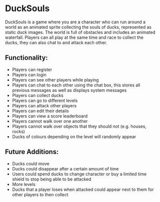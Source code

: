 # DuckSouls

DuckSouls is a game where you are a character who can run around a world as an animated sprite collecting the souls of ducks, 
represented as static duck images. The world is full of obstacles and includes an animated waterfall. Players can all play at the same 
time and race to collect the ducks, they can also chat to and attack each other. 

## Functionality:
 - Players can register
 - Players can login
 - Players can see other players while playing
 - Players can chat to each other using the chat box, this stores all previous messages as well as displays system messages
 - Players can collect ducks
 - Players can go to different levels
 - Players can attack other players
 - Players can edit their details
 - Players can view a score leaderboard
 - Players cannot walk over one another
 - Players cannot walk over objects that they should not (e.g. houses, rocks)
 - Ducks of colours depending on the level will randomly appear

## Future Additions:
 - Ducks could move
 - Ducks could disappear after a certain amount of time
 - Users could spend ducks to change character or buy a limited time shield to stop being able to be attacked
 - More levels
 - Ducks that a player loses when attacked could appear next to them for other players to then collect

